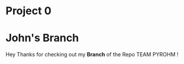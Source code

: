 # <h1>Project 0</h1>

# John's Branch

Hey Thanks for checking out my <strong>Branch</strong> of the Repo TEAM PYROHM !
